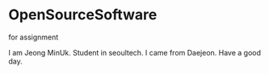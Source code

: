 # OpenSourceSoftware
for assignment


I am Jeong MinUk. Student in seoultech. I came from Daejeon. Have a good day.